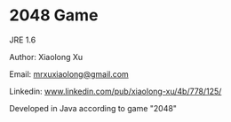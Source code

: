 2048 Game
====

JRE 1.6

Author:   Xiaolong Xu

Email:    mrxuxiaolong@gmail.com

Linkedin: www.linkedin.com/pub/xiaolong-xu/4b/778/125/



Developed in Java according to game "2048"
